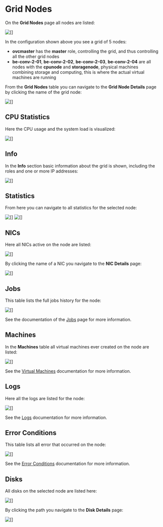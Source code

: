 # Grid Nodes

On the **Grid Nodes** page all nodes are listed:

![\[\]](../../.gitbook/assets/gridnodes.png)

In the configuration shown above you see a grid of 5 nodes:

* **ovcmaster** has the **master** role, controlling the grid, and thus controlling all the other grid nodes
* **be-conv-2-01**, **be-conv-2-02**, **be-conv-2-03**, **be-conv-2-04** are all nodes with the **cpunode** and **storagenode**, physical machines combining storage and computing, this is where the actual virtual machines are running

From the **Grid Nodes** table you can navigate to the **Grid Node Details** page by clicking the name of the grid node:

![\[\]](../../.gitbook/assets/gridnodedetails.png)

## CPU Statistics

Here the CPU usage and the system load is visualized:

![\[\]](../../.gitbook/assets/cpustatistics.png)

## Info

In the **Info** section basic information about the grid is shown, including the roles and one or more IP addresses:

![\[\]](../../.gitbook/assets/info.png)

## Statistics

From here you can navigate to all statistics for the selected node:

![\[\]](../../.gitbook/assets/morestatistics1.png) ![\[\]](../../.gitbook/assets/morestatistics2.png)

## NICs

Here all NICs active on the node are listed:

![\[\]](../../.gitbook/assets/nics%20%281%29.png)

By clicking the name of a NIC you navigate to the **NIC Details** page:

![\[\]](../../.gitbook/assets/nicdetails.png)

## Jobs

This table lists the full jobs history for the node:

![\[\]](../../.gitbook/assets/jobs%20%282%29.png)

See the documentation of the [Jobs](jobs.md) page for more information.

## Machines

In the **Machines** table all virtual machines ever created on the node are listed:

![\[\]](../../.gitbook/assets/machines%20%281%29.png)

See the [Virtual Machines](virtualmachines.md) documentation for more information.

## Logs

Here all the logs are listed for the node:

![\[\]](../../.gitbook/assets/logs%20%282%29.png)

See the [Logs](logs.md) documentation for more information.

## Error Conditions

This table lists all error that occurred on the node:

![\[\]](../../.gitbook/assets/ecos.png)

See the [Error Conditions](errorconditions.md) documentation for more information.

## Disks

All disks on the selected node are listed here:

![\[\]](../../.gitbook/assets/disks%20%283%29.png)

By clicking the path you navigate to the **Disk Details** page:

![\[\]](../../.gitbook/assets/diskdetails.png)

